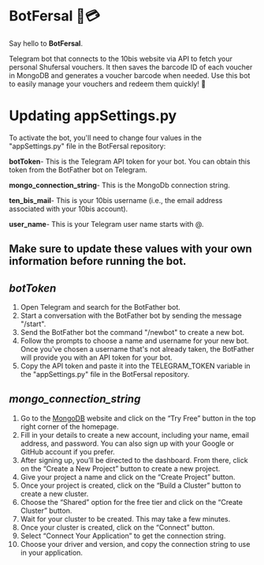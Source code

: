 # BotFersal 🤖💳
Say hello to **BotFersal**.

Telegram bot that connects to the 10bis website via API to fetch your personal Shufersal vouchers.
It then saves the barcode ID of each voucher in MongoDB and generates a voucher barcode when needed.
Use this bot to easily manage your vouchers and redeem them quickly! 🚀

# Updating appSettings.py
To activate the bot, you'll need to change four values in the "appSettings.py" file in the BotFersal repository:

**botToken**- This is the Telegram API token for your bot. You can obtain this token from the BotFather bot on Telegram.

**mongo_connection_string**- This is the MongoDb connection string.

**ten_bis_mail**- This is your 10bis username (i.e., the email address associated with your 10bis account).

**user_name**-  This is your Telegram user name starts with @.

## Make sure to update these values with your own information before running the bot.

## _botToken_
1. Open Telegram and search for the BotFather bot.
2. Start a conversation with the BotFather bot by sending the message "/start".
3. Send the BotFather bot the command "/newbot" to create a new bot.
4. Follow the prompts to choose a name and username for your new bot. Once you've chosen a username that's not already taken, the BotFather will provide you with an API token for your bot.
5. Copy the API token and paste it into the TELEGRAM_TOKEN variable in the "appSettings.py" file in the BotFersal repository.

## _mongo_connection_string_
1. Go to the [MongoDB](https://www.mongodb.com/) website and click on the “Try Free” button in the top right corner of the homepage.
2. Fill in your details to create a new account, including your name, email address, and password. You can also sign up with your Google or GitHub account if you prefer.
3. After signing up, you’ll be directed to the dashboard. From there, click on the “Create a New Project” button to create a new project.
4. Give your project a name and click on the “Create Project” button.
5. Once your project is created, click on the “Build a Cluster” button to create a new cluster.
6. Choose the “Shared” option for the free tier and click on the “Create Cluster” button.
7. Wait for your cluster to be created. This may take a few minutes.
8. Once your cluster is created, click on the “Connect” button.
9. Select “Connect Your Application” to get the connection string.
10. Choose your driver and version, and copy the connection string to use in your application.


